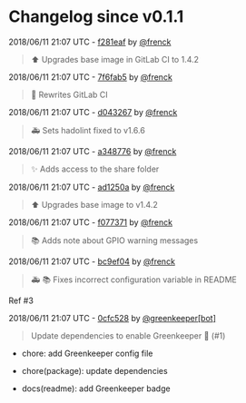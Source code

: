 # Changelog since v0.1.1

2018/06/11 21:07 UTC - [f281eaf](https://github.com/hassio-addons/addon-node-red/commit/f281eafcc15fafdd8d675f5aa06b4ec67e7d065c) by [@frenck](https://github.com/frenck)
> :arrow_up: Upgrades base image in GitLab CI to 1.4.2 

2018/06/11 21:07 UTC - [7f6fab5](https://github.com/hassio-addons/addon-node-red/commit/7f6fab5ccb28505d1b47e5d08e4c2f4401916062) by [@frenck](https://github.com/frenck)
> :rocket: Rewrites GitLab CI 

2018/06/11 21:07 UTC - [d043267](https://github.com/hassio-addons/addon-node-red/commit/d043267755d3bf8ad68024c65863223884c502c3) by [@frenck](https://github.com/frenck)
> :ambulance: Sets hadolint fixed to v1.6.6 

2018/06/11 21:07 UTC - [a348776](https://github.com/hassio-addons/addon-node-red/commit/a3487761e71a7dac83043822f2b5fe2c1e8e7a78) by [@frenck](https://github.com/frenck)
> :sparkles: Adds access to the share folder 

2018/06/11 21:07 UTC - [ad1250a](https://github.com/hassio-addons/addon-node-red/commit/ad1250a7b90614aef55160526a2a6e50676a8cba) by [@frenck](https://github.com/frenck)
> :arrow_up: Upgrades base image to v1.4.2 

2018/06/11 21:07 UTC - [f077371](https://github.com/hassio-addons/addon-node-red/commit/f07737139971b34d501f6ffd3c48e3cb6845c55e) by [@frenck](https://github.com/frenck)
> :books: Adds note about GPIO warning messages 

2018/06/11 21:07 UTC - [bc9ef04](https://github.com/hassio-addons/addon-node-red/commit/bc9ef040591aa2e095ac4a0eb86f6eb6da1a7c36) by [@frenck](https://github.com/frenck)
> :ambulance: :books: Fixes incorrect configuration variable in README

Ref #3 

2018/06/11 21:07 UTC - [0cfc528](https://github.com/hassio-addons/addon-node-red/commit/0cfc528f9969664b7d59173f3a1bc1d45f60bb08) by [@greenkeeper[bot]](https://github.com/apps/greenkeeper)
> Update dependencies to enable Greenkeeper 🌴 (#1)

* chore: add Greenkeeper config file

* chore(package): update dependencies

* docs(readme): add Greenkeeper badge 

